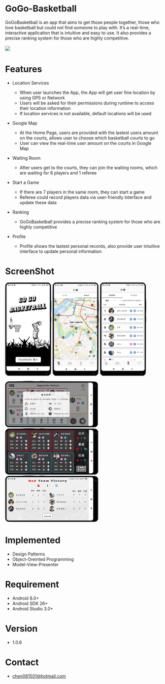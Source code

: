 # GoGo-Basketball
GoGoBasketball is an app that aims to get those people together, those who love basketball but could not find someone to play with. It’s a real-time, interactive application that is intuitive and easy to use. It also provides a precise ranking system for those who are highly competitive.
<br /><br />[<img src="https://play.google.com/intl/en_us/badges/images/generic/en_badge_web_generic.png" width="200">](https://play.google.com/store/apps/details?id=com.kerry.gogobasketball)

# Features

  * Location Services
    * When user launches the App, the App will get user fine location by using GPS or Network
    * Users will be asked for their permissions during runtime to access their location information
    * If location services is not available, default locations will be used



*  Google Map

   * At the Home Page, users are provided with the lastest users amount on the courts, allows user to choose which basketball courts to go
   * User can view the real-time user amount on the courts in Google Map

* Waiting Room

  * After users get to the courts, they can join the waiting rooms, which are waiting for 6 players and 1 referee

* Start a Game

  * If there are 7 players in the same room, they can start a game
  * Referee could record players data via user-friendly interface and update these data


* Ranking

  * GoGoBasketball provides a precise ranking system for those who are highly competitive


* Profile

  * Profile shows the lastest personal records, also provide user intuitive interface to update personal information


# ScreenShot
<img src="https://github.com/whogashaga/GoGo-Basketball/blob/master/screenshot/1.png" width="150" >  <img src="https://github.com/whogashaga/GoGo-Basketball/blob/master/screenshot/2.png" width="150" >  <img src="https://github.com/whogashaga/GoGo-Basketball/blob/master/screenshot/3.png" width="150" >

<img src="https://github.com/whogashaga/GoGo-Basketball/blob/master/screenshot/4.png" height="150" >
<img src="https://github.com/whogashaga/GoGo-Basketball/blob/master/screenshot/5.png" height="150" >
<img src="https://github.com/whogashaga/GoGo-Basketball/blob/master/screenshot/6.png" height="150" >



# Implemented
  * Design Patterns
  * Object-Oreinted Programming
  * Model-View-Presenter

# Requirement
  * Android 8.0+
  * Android SDK 26+
  * Android Studio 3.0+

# Version
  * 1.0.6

# Contact
  * chen081501@hotmail.com
